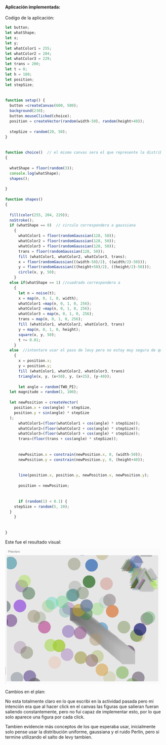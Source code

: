 
#### Aplicación implementada:

Codigo de la aplicación:

``` js
let button;
let whatShape;
let x;
let y;
let whatColor1 = 255;
let whatColor2 = 204;
let whatColor3 = 229;
let trans = 200;
let t = 0;
let h = 180;
let position;
let stepSize;


function setup() {
  button =createCanvas(600, 500);  
  background(230);
  button.mouseClicked(choice);
  position = createVector(random(width-50), random(height+40));
  
  stepSize = random(20, 50);
}


function choice()  // el mismo canvas sera el que represente la distribución uniforme
{
  
  whatShape = floor(random(3));
  console.log(whatShape);
  shapes();
  
}

function shapes()
{
  
  fill(color(255, 204, 229));
  noStroke();
  if (whatShape == 0)  // circulo correspondera a gaussiana
    {
      whatColor1 = floor(randomGaussian(128, 50));
      whatColor2 = floor(randomGaussian(128, 50));
      whatColor3 = floor(randomGaussian(128, 50));
      trans = floor(randomGaussian(128, 50));
      fill (whatColor1, whatColor2, whatColor3, trans);
      x = floor(randomGaussian(((width-50)/2), ((width/2)-50)));
      y = floor(randomGaussian(((height+50)/2), ((height/2)-50)));          //usando la distribución gaussiana se busca el color, la ubicación y la transpariencia
      circle(x, y, 50);
    }
  else if(whatShape == 1) //cuadrado correspondera a 
    {
      let n = noise(t);
      x = map(n, 0, 1, 0, width);
      whatColor1 =map(n, 0, 1, 0, 256);
      whatColor2 =map(n, 0, 1, 0, 256);
      whatColor3 = map(n, 0, 1, 0, 256);    
      trans = map(n, 0, 1, 0, 256);
      fill (whatColor1, whatColor2, whatColor3, trans)
      y = map(n, 0, 1, 0, height);
      square(x, y, 50);
      t += 0.01;
    }
  else  //intentare usar el paso de levy pero no estoy muy segura de que sirva o se pueda evidenciar bien
    {
      x = position.x;
      y = position.y;
      fill (whatColor1, whatColor2, whatColor3, trans)
      triangle(x, y, (x+50), y, (x+25), (y-40));  
      
      let angle = random(TWO_PI); 
  let magnitude = random(1, 100); 

  let newPosition = createVector(
    position.x + cos(angle) * stepSize,
    position.y + sin(angle) * stepSize
  );
      whatColor1=(floor(whatColor1 + cos(angle) * stepSize));
      whatColor2=(floor(whatColor2 + cos(angle) * stepSize));
      whatColor3=(floor(whatColor3 + cos(angle) * stepSize));
      trans=(floor(trans + cos(angle) * stepSize));


      newPosition.x = constrain(newPosition.x, 0, (width-50));
      newPosition.y = constrain(newPosition.y, 0, (height+40));

 
      line(position.x, position.y, newPosition.x, newPosition.y);

      position = newPosition;
          
      
      if (random(1) < 0.1) {
    stepSize = random(5, 20); 
  }
    }
      
  
}
```

Este fue el resultado visual:


![app](../../../../assets/app1.png)

Cambios en el plan:

No esta totalmente claro en lo que escribi en la actividad pasada pero mi intención era que al hacer click en el canvas las figuras que salieran fueran saliendo constantemente, pero no fui capaz de implementar esto, por lo que solo aparece una figura por cada click.

Tambien evidencie más conceptos de los que esperaba usar, inicialmente solo pense usar la distribución uniforme, gaussiana y el ruido Perlin, pero si termine utilizando el salto de levy tambien.
